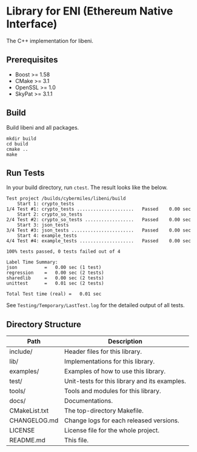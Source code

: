 Library for ENI (Ethereum Native Interface)
===========================================

The C++ implementation for libeni.

## Prerequisites

- Boost >= 1.58
- CMake >= 3.1
- OpenSSL >= 1.0
- SkyPat >= 3.1.1

## Build

Build libeni and all packages.

```
mkdir build
cd build
cmake ..
make
```

## Run Tests

In your build directory, run `ctest`.
The result looks like the below.

```
Test project /builds/cybermiles/libeni/build
    Start 1: crypto_tests
1/4 Test #1: crypto_tests .....................   Passed    0.00 sec
    Start 2: crypto_so_tests
2/4 Test #2: crypto_so_tests ..................   Passed    0.00 sec
    Start 3: json_tests
3/4 Test #3: json_tests .......................   Passed    0.00 sec
    Start 4: example_tests
4/4 Test #4: example_tests ....................   Passed    0.00 sec

100% tests passed, 0 tests failed out of 4

Label Time Summary:
json          =   0.00 sec (1 test)
regression    =   0.00 sec (2 tests)
sharedlib     =   0.00 sec (2 tests)
unittest      =   0.01 sec (2 tests)

Total Test time (real) =   0.01 sec
```

See `Testing/Temporary/LastTest.log` for the detailed output of all tests.

## Directory Structure

| Path          | Description                                     |
| ------------- | ----------------------------------------------- |
| include/      | Header files for this library.                  |
| lib/          | Implementations for this library.               |
| examples/     | Examples of how to use this library.            |
| test/         | Unit-tests for this library and its examples.   |
| tools/        | Tools and modules for this library.             |
| docs/         | Documentations.                                 |
| CMakeList.txt | The top-directory Makefile.                     |
| CHANGELOG.md  | Change logs for each released versions.         |
| LICENSE       | License file for the whole project.             |
| README.md     | This file.                                      |
